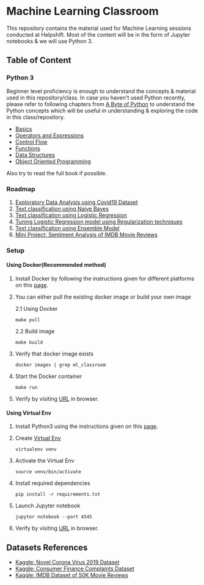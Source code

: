 # Machine Learning Classroom

This repository contains the material used for Machine Learning sessions conducted at Helpshift.
Most of the content will be in the form of Jupyter notebooks & we will use Python 3.

## Table of Content

### Python 3

Beginner level proficiency is enough to understand the concepts & material used in this
repository/class. In case you haven't used Python recently, please refer to following chapters
from [A Byte of Python](https://python.swaroopch.com/) to understand the Python concepts
which will be useful in understanding & exploring the code in this class/repository.

- [Basics](https://python.swaroopch.com/basics.html)
- [Operators and Expressions](https://python.swaroopch.com/op_exp.html)
- [Control Flow](https://python.swaroopch.com/control_flow.html)
- [Functions](https://python.swaroopch.com/functions.html)
- [Data Structures](https://python.swaroopch.com/data_structures.html)
- [Object Oriented Programming](https://python.swaroopch.com/oop.html)

Also try to read the full book if possible.

### Roadmap

1. [Exploratory Data Analysis using Covid19 Dataset](eda/covid19.ipynb)
2. [Text classification using Naive Bayes](text_classification_using_naive_bayes/consumer_complaints_classification.ipynb)
3. [Text classification using Logistic Regression](text_classification_using_logistic_regression/consumer_complaints_classification.ipynb)
4. [Tuning Logistic Regression model using Regularization techniques](text_classification_using_regularized_logistic_regression/consumer_complaints_classification.ipynb)
5. [Text classification using Ensemble Model](text_classification_using_ensemble_model/consumer_complaints_classification.ipynb)
6. [Mini Project: Sentiment Analysis of IMDB Movie Reviews](mini_project/imdb_sentiment_analysis.ipynb)

### Setup

#### Using Docker(Recommended method)

1. Install Docker by following the instructions given for different platforms on this
[page](https://docs.docker.com/install/).

2. You can either pull the existing docker image or build your own image

    2.1 Using Docker

    `make pull`
    
    2.2 Build image

    `make build`
    
3. Verify that docker image exists

   `docker images | grep ml_classroom`
    
4. Start the Docker container

   `make run`
   
5. Verify by visiting [URL](http://localhost:4545) in browser.

#### Using Virtual Env

1. Install Python3 using the instructions given on this [page](https://www.python.org/downloads/).

2. Create [Virtual Env](https://packaging.python.org/tutorials/installing-packages/#creating-and-using-virtual-environments)

   `virtualenv venv`
    
3. Activate the Virtual Env

   `source venv/bin/activate`
   
4. Install required dependencies

   `pip install -r requirements.txt`
   
5. Launch Jupyter notebook

   `jupyter notebook --port 4545`
   
6. Verify by visiting [URL](http://localhost:4545) in browser.

## Datasets References

- [Kaggle: Novel Corona Virus 2019 Dataset](https://www.kaggle.com/sudalairajkumar/novel-corona-virus-2019-dataset)
- [Kaggle: Consumer Finance Complaints Dataset](https://www.kaggle.com/selener/consumer-complaint-database)
- [Kaggle: IMDB Dataset of 50K Movie Reviews](https://www.kaggle.com/lakshmi25npathi/imdb-dataset-of-50k-movie-reviews)
